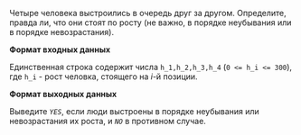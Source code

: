 Четыре человека выстроились в очередь друг за другом. Определите, правда ли, что они стоят по росту 
(не важно, в порядке неубывания или в порядке невозрастания).

**Формат входных данных**

Единственная строка содержит числа `h_1,h_2,h_3,h_4` (`0 <= h_i <= 300`), где `h_i` - рост человка, стоящего на _i_-й 
позиции.

**Формат выходных данных**

Выведите _`YES`_, если люди выстроены в порядке неубывания или невозрастания их роста, и _`NO`_ в противном случае.